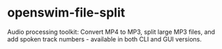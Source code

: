 # openswim-file-split
Audio processing toolkit: Convert MP4 to MP3, split large MP3 files, and add spoken track numbers - available in both CLI and GUI versions.

